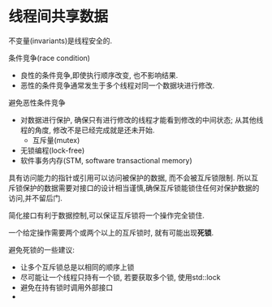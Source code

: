# 线程间共享数据

不变量(invariants)是线程安全的.

条件竞争(race condition)

- 良性的条件竞争,即使执行顺序改变, 也不影响结果.
- 恶性的条件竞争通常发生于多个线程对同一个数据块进行修改.


避免恶性条件竞争

- 对数据进行保护, 确保只有进行修改的线程才能看到修改的中间状态; 从其他线程的角度, 修改不是已经完成就是还未开始.
    + 互斥量(mutex)
- 无锁编程(lock-free)
- 软件事务内存(STM, software transactional memory)

具有访问能力的指针或引用可以访问被保护的数据, 而不会被互斥锁限制.
所以互斥锁保护的数据需要对接口的设计相当谨慎,确保互斥锁能锁住任何对保护数据的访问,并不留后门.

简化接口有利于数据控制,可以保证互斥锁将一个操作完全锁住.

一个给定操作需要两个或两个以上的互斥锁时, 就有可能出现**死锁**.

避免死锁的一些建议:

- 让多个互斥锁总是以相同的顺序上锁
- 尽可能让一个线程只持有一个锁, 若要获取多个锁, 使用std::lock
- 避免在持有锁时调用外部接口
- 
